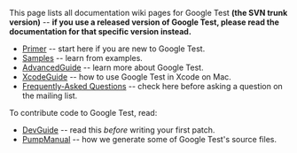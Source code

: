 This page lists all documentation wiki pages for Google Test **(the SVN trunk version)**
-- **if you use a released version of Google Test, please read the documentation for that specific version instead.**

* [Primer](Primer.md) -- start here if you are new to Google Test.
* [Samples](Samples.md) -- learn from examples.
* [AdvancedGuide](AdvancedGuide.md) -- learn more about Google Test.
* [XcodeGuide](XcodeGuide.md) -- how to use Google Test in Xcode on Mac.
* [Frequently-Asked Questions](FAQ.md) -- check here before asking a question on the mailing list.

To contribute code to Google Test, read:

* [DevGuide](DevGuide.md) -- read this _before_ writing your first patch.
* [PumpManual](PumpManual.md) -- how we generate some of Google Test's source files.